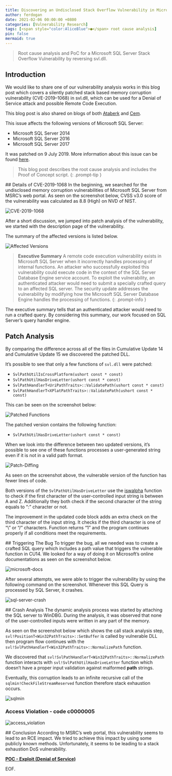 ```yaml
---
title: Discovering an Undisclosed Stack Overflow Vulnerability in Microsoft SQL Server (CVE-2019–1068)
author: ferdogan
date: 2021-02-06 00:00:00 +0800
categories: [Vulnerability Research]
tags: [<span style="color:AliceBlue">●</span> root cause analysis]
pin: false
mermaid: true
---
```


> Root cause analysis and PoC for a Microsoft SQL Server Stack Overflow Vulnerability by reversing svl.dll.

## Introduction
We would like to share one of our vulnerability analysis works in this blog post which covers a silently patched stack based memory corruption vulnerability (CVE-2019–1068) in svl.dll, which can be used for a Denial of Service attack and possible Remote Code Execution.

This blog post is also shared on blogs of both [Ataberk](https://0xsaiyajin.github.io/) and [Cem](https://cemk.me/).

This issue affects the following versions of Microsoft SQL Server:
- Microsoft SQL Server 2014
- Microsoft SQL Server 2016
- Microsoft SQL Server 2017

It was patched on 9 July 2019. More information about this issue can be found [here](https://msrc.microsoft.com/update-guide/en-US/vulnerability/CVE-2019-1068).

> This blog post describes the root cause analysis and includes the Proof of Concept script.
{: .prompt-tip }

## Details of CVE-2019-1068
In the beginning, we searched for the undisclosed memory corruption vulnerabilities of Microsoft SQL Server from MSRC’s web portal. As seen on the screenshot below, CVSS v3.0 score of the vulnerability was calculated as 8.8 (High) on NVD of NIST.

![CVE-2019-1068](/assets/img/cve_2019_1068_analysis/cve_2019_1068.png)

After a short discussion, we jumped into patch analysis of the vulnerability, we started with the description page of the vulnerability.

The summary of the affected versions is listed below.

![Affected Versions](/assets/img/cve_2019_1068_analysis/affected_versions.png)

> **Executive Summary**
A remote code execution vulnerability exists in Microsoft SQL Server when it incorrectly handles processing of internal functions. An attacker who successfully exploited this vulnerability could execute code in the context of the SQL Server Database Engine service account. To exploit the vulnerability, an authenticated attacker would need to submit a specially crafted query to an affected SQL server. The security update addresses the vulnerability by modifying how the Microsoft SQL Server Database Engine handles the processing of functions.
{: .prompt-info }

The executive summary tells that an authenticated attacker would need to run a crafted query. By considering this summary, our work focused on SQL Server’s query handler engine.

## Patch Analysis
By comparing the difference across all of the files in Cumulative Update 14 and Cumulative Update 15 we discovered the patched DLL.

It’s possible to see that only a few functions of `svl.dll` were patched:
- `SvlPathUtilIsCrossPlatform(ushort const * const)`
- `SvlPathUtilHasDriveLetter(ushort const * const)`
- `SvlPathHandlerT<UriPathTraits>::ValidatePath(ushort const * const)`
- `SvlPathHandlerT<XPlatPathTraits>::ValidatePath(ushort const * const)`

This can be seen on the screenshot below:

![Patched Functions](/assets/img/cve_2019_1068_analysis/patched_functions.png)

The patched version contains the following function:
- `SvlPathUtilHasDriveLetter(ushort const * const)`

When we look into the difference between two updated versions, it’s possible to see one of these functions processes a user-generated string even if it is not in a valid path format.

![Patch-Diffing](/assets/img/cve_2019_1068_analysis/patch-diffing.png)

As seen on the screenshot above, the vulnerable version of the function has fewer lines of code.

Both versions of the `SvlPathUtilHasDriveLetter` use the [iswalpha](https://docs.microsoft.com/en-us/cpp/c-runtime-library/reference/isalpha-iswalpha-isalpha-l-iswalpha-l?view=msvc-160#return-value) function to check if the first character of the user-controlled input string is between A and Z. Additionally they both check if the second character of the string equals to “:” character or not.

The improvement in the updated code block adds an extra check on the third character of the input string. It checks if the third character is one of “\” or “/” characters. Function returns “1” and the program continues properly if all conditions meet the requirements.

## Triggering The Bug
To trigger the bug, all we needed was to create a crafted SQL query which includes a path value that triggers the vulnerable function in CU14. We looked for a way of doing it on Microsoft’s online documentations as seen on the screenshot below.

![microsoft-docs](/assets/img/cve_2019_1068_analysis/microsoft-docs.png)

After several attempts, we were able to trigger the vulnerability by using the following command on the screenshot. Whenever this SQL Query is processed by SQL Server, it crashes.

![sql-server-crash](/assets/img/cve_2019_1068_analysis/sql-server-crash.png)

## Crash Analysis
The dynamic analysis process was started by attaching the SQL server to WinDBG. During the analysis, it was observed that none of the user-controlled inputs were written in any part of the memory.

As seen on the screenshot below which shows the call stack analysis step, `svl!PositionT<Win32PathTraits>::SetBuffer` is called by vulnerable DLL then program flow continues with the `svl!SvlPathHandlerT<Win32PathTraits>::NormalizePath` function.

We discovered that `svl!SvlPathHandlerT<Win32PathTraits>::NormalizePath` function interacts with `svl!SvlPathUtilHasDriveLetter` function which doesn’t have a proper input validation against malformed **path** strings.

Eventually, this corruption leads to an infinite recursive call of the `sqlmin!CheckFileStreamReserved` function therefore stack exhaustion occurs.

![sqlmin](/assets/img/cve_2019_1068_analysis/sqlmin.png)

### Access Violation - code c0000005

![access_violation](/assets/img/cve_2019_1068_analysis/access_violation.png)

## Conclusion
According to MSRC’s web portal, this vulnerability seems to lead to an RCE impact. We tried to achieve this impact by using some publicly known methods. Unfortunately, it seems to be leading to a stack exhaustion DoS vulnerability.

[**POC - Exploit (Denial of Service)**](https://github.com/Vulnerability-Playground/CVE-2019-1068/blob/main/cve-2019-1068_DoS_PoC.py)

EOF.